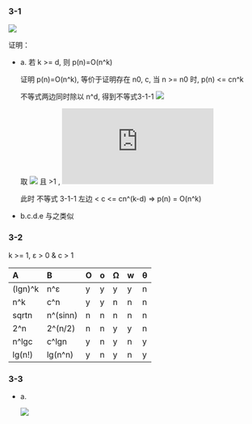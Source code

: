 ### 3-1

![](http://latex.codecogs.com/gif.latex?p(n)=\sum_{i=0}^da_in^i(a_d%3E0))

证明：

- a. 若 k >= d, 则 p(n)=O(n^k)

    证明 p(n)=O(n^k), 等价于证明存在 n0, c, 当 n >= n0 时, p(n) <= cn^k

    不等式两边同时除以 n^d, 得到不等式3-1-1 ![](http://latex.codecogs.com/gif.latex?\frac{a_0}{n^d}+\frac{a_1}{n^{d-1}}+...+a_d%20\leq%20cn^{k-d})

    取 ![](http://latex.codecogs.com/gif.latex?n_0=\max\{\sqrt[n]{a_0},%20\sqrt[n-1]{a_1},%20...%20a_{d-1}\}) 且 >1
    , ![](http://latex.codecogs.com/gif.latex?c=a_d+b(b%3E1))

    此时 不等式 3-1-1 左边 < c <= cn^(k-d) => p(n) = O(n^k)

- b.c.d.e 与之类似

### 3-2

k >= 1, ε > 0 & c > 1

A       |B          | O     | o     | Ω     | w | θ
:---    |:---       | ---   | ---   |---    |---|---
(lgn)^k |n^ε        |y      |y      |y      |y  |n
n^k     |c^n        |y      |y      |n      |n  |n
sqrtn   |n^(sinn)   |n      |n      |n      |n  |n
2^n     |2^(n/2)    |n      |n      |y      |y  |n
n^lgc   |c^lgn      |y      |n      |y      |n  |y
lg(n!)  |lg(n^n)    |y      |n      |y      |n  |y

### 3-3

- a.

    ![](http://latex.codecogs.com/gif.latex?2^{2^{n+1}}\geq%202^{2^{n}}\geq%20(n+1)!%20\geq%20n!\geq%20e^n\geq%20n2^n\geq\\\\%202^n\geq%20(\frac{3}{2})^n\geq%20(lgn)^{lgn}%20=%20n^{lglgn}%20\geq%20(lgn)!%20\geq%20n^3%20\geq\\\\%20n^2%20=%204^{lgn}%20\geq%20nlgn%20\approx%20lg(n!)%20\geq%20n%20=%202^{lgn}\geq\\\\%20(\sqrt2)^{lgn}%20\geq%202^{\sqrt{2lgn}}%20\geq%20lg^2n%20\geq%20lnn%20\geq%20\sqrt{lgn}%20\geq%20lnlnn\geq%20\\\\2^{lg^*n}%20\geq%20lg^*n%20\geq%20lg^*{lgn}=lg{lg^*n}%20\geq%20n^{\frac{1}{lgn}}%20\approx%201)



